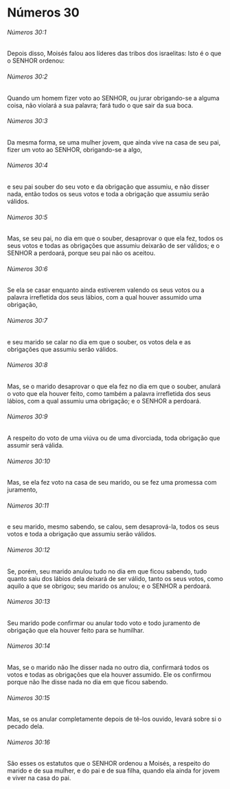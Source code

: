 # Números 30

###### Números 30:1

Depois disso, Moisés falou aos líderes das tribos dos israelitas: Isto é o que o SENHOR ordenou:

###### Números 30:2

Quando um homem fizer voto ao SENHOR, ou jurar obrigando-se a alguma coisa, não violará a sua palavra; fará tudo o que sair da sua boca.

###### Números 30:3

Da mesma forma, se uma mulher jovem, que ainda vive na casa de seu pai, fizer um voto ao SENHOR, obrigando-se a algo,

###### Números 30:4

e seu pai souber do seu voto e da obrigação que assumiu, e não disser nada, então todos os seus votos e toda a obrigação que assumiu serão válidos.

###### Números 30:5

Mas, se seu pai, no dia em que o souber, desaprovar o que ela fez, todos os seus votos e todas as obrigações que assumiu deixarão de ser válidos; e o SENHOR a perdoará, porque seu pai não os aceitou.

###### Números 30:6

Se ela se casar enquanto ainda estiverem valendo os seus votos ou a palavra irrefletida dos seus lábios, com a qual houver assumido uma obrigação,

###### Números 30:7

e seu marido se calar no dia em que o souber, os votos dela e as obrigações que assumiu serão válidos.

###### Números 30:8

Mas, se o marido desaprovar o que ela fez no dia em que o souber, anulará o voto que ela houver feito, como também a palavra irrefletida dos seus lábios, com a qual assumiu uma obrigação; e o SENHOR a perdoará.

###### Números 30:9

A respeito do voto de uma viúva ou de uma divorciada, toda obrigação que assumir será válida.

###### Números 30:10

Mas, se ela fez voto na casa de seu marido, ou se fez uma promessa com juramento,

###### Números 30:11

e seu marido, mesmo sabendo, se calou, sem desaprová-la, todos os seus votos e toda a obrigação que assumiu serão válidos.

###### Números 30:12

Se, porém, seu marido anulou tudo no dia em que ficou sabendo, tudo quanto saiu dos lábios dela deixará de ser válido, tanto os seus votos, como aquilo a que se obrigou; seu marido os anulou; e o SENHOR a perdoará.

###### Números 30:13

Seu marido pode confirmar ou anular todo voto e todo juramento de obrigação que ela houver feito para se humilhar.

###### Números 30:14

Mas, se o marido não lhe disser nada no outro dia, confirmará todos os votos e todas as obrigações que ela houver assumido. Ele os confirmou porque não lhe disse nada no dia em que ficou sabendo.

###### Números 30:15

Mas, se os anular completamente depois de tê-los ouvido, levará sobre si o pecado dela.

###### Números 30:16

São esses os estatutos que o SENHOR ordenou a Moisés, a respeito do marido e de sua mulher, e do pai e de sua filha, quando ela ainda for jovem e viver na casa do pai.

